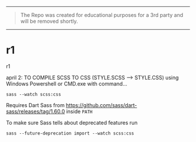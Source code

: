 ----
> The Repo was created for educational purposes for a 3rd party and will be removed shortly.
----

# r1
 r1

april 2: 
TO COMPILE SCSS TO CSS (STYLE.SCSS --> STYLE.CSS)
using Windows Powershell or CMD.exe with command...

    sass --watch scss:css

Requires Dart Sass from https://github.com/sass/dart-sass/releases/tag/1.60.0 inside `PATH`

To make sure Sass tells about deprecated features run

    sass --future-deprecation import --watch scss:css
